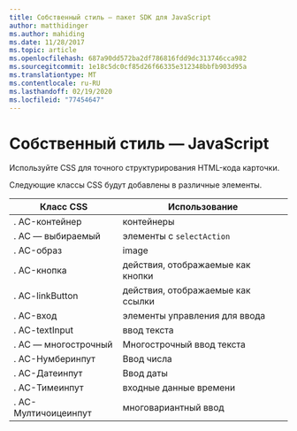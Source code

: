 ```yaml
---
title: Собственный стиль — пакет SDK для JavaScript
author: matthidinger
ms.author: mahiding
ms.date: 11/28/2017
ms.topic: article
ms.openlocfilehash: 687a90dd572ba2df786816fdd9dc313746cca982
ms.sourcegitcommit: 1e18c5dc0cf85d26f66335e312348bbfb903d95a
ms.translationtype: MT
ms.contentlocale: ru-RU
ms.lasthandoff: 02/19/2020
ms.locfileid: "77454647"
---
```

# <a name="native-styling---javascript"></a>Собственный стиль — JavaScript

Используйте CSS для точного структурирования HTML-кода карточки.

Следующие классы CSS будут добавлены в различные элементы.

| Класс CSS | Использование |
|---|---|
| . AC-контейнер | контейнеры |
| . AC — выбираемый  | элементы с `selectAction` |
| . AC-образ | image |
| . AC-кнопка | действия, отображаемые как кнопки |
| . AC-linkButton  | действия, отображаемые как ссылки |
| . AC-вход | элементы управления для ввода|
| . AC-textInput| ввод текста |
| . AC — многострочный | Многострочный ввод текста |
| . AC-Нумберинпут | Ввод числа|
| . AC-Датеинпут | Ввод даты|
| . AC-Тимеинпут | входные данные времени |
| . AC-Мултичоицеинпут | многовариантный ввод|
